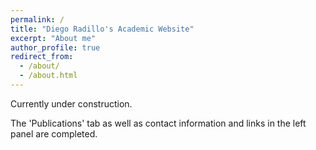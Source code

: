 ```yaml
---
permalink: /
title: "Diego Radillo's Academic Website"
excerpt: "About me"
author_profile: true
redirect_from: 
  - /about/
  - /about.html
---
```


Currently under construction.

The 'Publications' tab as well as contact information and links in the left panel are completed.
